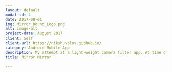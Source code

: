 ```yaml
---
layout: default
modal-id: 4
date: 2017-08-01
img: Mirror_Round_Logo.png
alt: image-alt
project-date: August 2017
client: Self
client-url: https://nikshuvalov.github.io/
category: Android Mobile App
description: My attempt at a light-weight camera filter app. At time of writing there are only 3 filters available to the user but plan on updating the app regularly. To differentiate my app from other similar apps offer, a game was added that uses the face detection technology. <br> <a href="https://play.google.com/store/apps/details?id=shuvalov.nikita.mirrormirror">Available on Google Play Store</a> <br> <a href="https://github.com/NikShuvalov/Mirror-Mirror">Github repository</a>
title: Mirror Mirror

---
```

